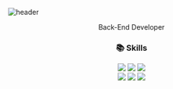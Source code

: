 ![header]("https://capsule-render.vercel.app/api?type=waving&color=auto&height=200&section=header&text=Yegyeong%20Lee&fontSize=90")
<p align=center> Back-End Developer </p>

<div align=center>
  <h3>📚 Skills</h3>
</div>
<div align=center>
  <img src="https://img.shields.io/badge/Python-3776AB?style=flat&logo=Python&logoColor=white" />
  <img src="https://img.shields.io/badge/Django-092E20?style=flat&logo=Django&logoColor=white" />
  <img src="https://img.shields.io/badge/HTML5-E34F26?style=flat&logo=HTML5&logoColor=white" />
  <br>
	<img src="https://img.shields.io/badge/CSS3-1572B6?style=flat&logo=CSS3&logoColor=white" />
	<img src="https://img.shields.io/badge/Java-007396?style=flat&logo=Conda-Forge&logoColor=white" />
	<img src="https://img.shields.io/badge/MySQL-4479A1?style=flat&logo=MySQL&logoColor=white" />
</div>
